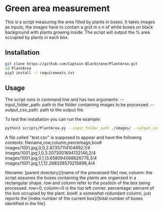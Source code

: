 # Green area measurement

This is a script measuring the area filled by plants in boxes. It takes images as inputs, the images have to contain a grid m x n of white boxes on black background with plants growing inside. The script will output the % area occupied by plants in each box. 

## Installation


```bash
git clone https://github.com/Captain-Blackstone/PlantArea.git
cd PlantArea
pip3 install -r requirements.txt 
```

## Usage

The script runs in command line and has two arguments:
--input_folder_path: path to the folder containing images to be processed.
--output_csv_path: path to the output file

To test the installation you can run the example:
```bash
python3 scripts/PlantArea.py --input_folder_path ./images/ --output_csv_path ./test.csv
```

A file called "test.csv" is supposed to appear and have the following contents: 
filename,row,column,percentage,box#
images/1001.jpg,0,0,2.87357114104692,1/4
images/1001.jpg,1,0,3.2073001694132146,2/4
images/1001.jpg,0,1,13.658094068626776,3/4
images/1001.jpg,1,1,12.268328570215896,4/4

filename: [parent directory]/[name of the processed file]
row, column: the script assumes the boxes containing the plants are organized in a rectangular shape. row and column refer to the position of the box being processed. row=0, column=0 is the top left corner.
percentage: percent of the box occupied by the plant.
box#: a somewhat redundant column, just reports the [index number of the current box]/[total number of boxes identified in the file].


